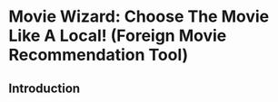 # Movie Wizard: Choose The Movie Like A Local! (Foreign Movie Recommendation Tool)
## Introduction 
